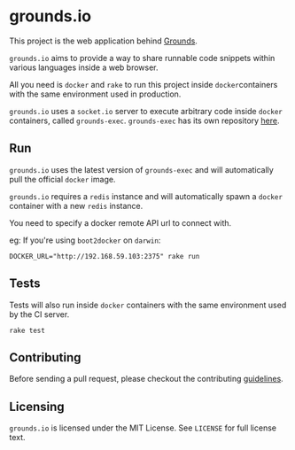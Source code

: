 # grounds.io

This project is the web application behind [Grounds](http://beta.42grounds.io).

`grounds.io` aims to provide a way to share runnable code snippets within various languages inside a web browser.

All you need is `docker` and `rake` to run this project inside
`docker`containers with the same environment used in production.

`grounds.io` uses a `socket.io` server to execute arbitrary code inside `docker` containers, called `grounds-exec`. `grounds-exec` has its own repository
[here](https://github.com/grounds/grounds-exec).

## Run

`grounds.io` uses the latest version of `grounds-exec` and will automatically
pull the official `docker` image.

`grounds.io` requires a `redis` instance and will automatically spawn a `docker`
container with a new `redis` instance.

You need to specify a docker remote API url to connect with.

eg: If you're using `boot2docker` on `darwin`:

    DOCKER_URL="http://192.168.59.103:2375" rake run

## Tests

Tests will also run inside `docker` containers with the same environment
used by the CI server.

    rake test

## Contributing

Before sending a pull request, please checkout the contributing
[guidelines](https://github.com/grounds/grounds-exec/blob/master/docs/CONTRIBUTING.md).

## Licensing

`grounds.io` is licensed under the MIT License. See `LICENSE` for full license
text.
